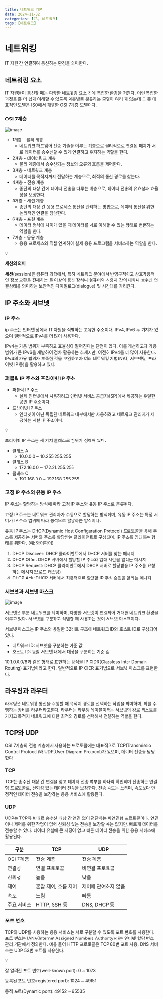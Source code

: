 ```yaml
---
title: 네트워크 기본
date: 2024-11-02
categories: [CS, 네트워크]
tags: [네트워크]
---
```

# 네트워킹

IT 자원 간 연결하여 통신하는 환경을 의미한다.

## 네트워킹 요소

IT 자원들이 통신할 때는 다양한 네트워킹 요소 간에 복잡한 환경을 거친다. 이런 복잡한 과정을 좀 더 쉽게 이해할 수 있도록 계층별로 분류하는 모델이 여러 개 있는데 그 중 대표적인 모델은 ISO에서 개발한 OSI 7계층 모델이다.

### OSI 7계층

![image](https://github.com/user-attachments/assets/d94c4507-9b9f-40cc-b94c-fa8a55531798)

- 1계층 - 물리 계층
    - 네트워크 하드웨어 전송 기술을 이루는 계층으로 물리적으로 연결된 매체가 서로 데이터를 송수신할 수 있게 연결하고 유지하는 역할을 한다.
- 2계층 - 데이터링크 계층
    - 물리 계층에서 송수신되는 정보의 오류와 흐름을 제어한다.
- 3계층 - 네트워크 계층
    - 데이터를 목적지까지 전달하는 계층으로, 최적의 통신 경로를 찾는다.
- 4계층 - 전송 계층
    - 종단의 대상 간에 데이터 전송을 다루는 계층으로, 데이터 전송의 유효성과 효율성을 보장한다.
- 5계층 - 세션 계층
    - 종단의 대상 간 응용 프로세스 통신을 관리하는 방법으로, 데이터 통신을 위한 논리적인 연결을 담당한다.
- 6계층 - 표현 계층
    - 데이터 형식에 차이가 있을 때 데이터를 서로 이해할 수 있는 형태로 변환하는 역할을 한다.
- 7계층 - 응용 계층
    - 응용 프로세스와 직접 연계하여 실제 응용 프로그램을 서비스하는 역할을 한다.

<aside>
💡

**세션의 의미**

**세션**(session)은 컴퓨터 과학에서, 특히 네트워크 분야에서 반영구적이고 상호작용적인 정보 교환을 전제하는 둘 이상의 통신 장치나 컴퓨터와 사용자 간의 대화나 송수신 연결상태를 의미하는 보안적인 다이얼로그(dialogue) 및 시간대를 가리킨다.

</aside>

## IP 주소와 서브넷

### IP 주소

ip 주소는 인터넷 상에서 IT 자원을 식별하는 고유한 주소이다. IPv4, IPv6 두 가지가 있으며 일반적으로 IPv4를 더 많이 사용한다.

IPv4는 가용 범위가 부족하고 효율성이 떨어진다는 단점이 있다. 이를 개선하고자 가용 범위가 큰 IPv6을 개발하여 점차 활용하는 추세지만, 여전히 IPv4를 더 많이 사용한다. IPv4의 가용 범위가 부족한 것을 보완하고자 여러 네트워킹 기법(NAT, 서브넷팅, 프라이빗 IP 등)을 활용하고 있다.

### 퍼블릭 IP 주소와 프라이빗 IP 주소

- 퍼블릭 IP 주소
    - 실제 인터넷에서 사용하려고 인터넷 서비스 공급자(ISP)에서 제공하는 유일한 공인 IP 주소이다.
- 프라이빗 IP 주소
    - 인터넷이 아닌 독립된 네트워크 내부에서만 사용하려고 네트워크 관리자가 제공하는 사설 IP 주소이다.

<aside>
💡

프라이빗 IP 주소는 세 가지 클래스로 범위가 정해져 있다.

- 클래스 A
    - 10.0.0.0 ~ 10.255.255.255
- 클래스 B
    - 172.16.0.0 ~ 172.31.255.255
- 클래스 C
    - 192.168.0.0 ~ 192.168.255.255
</aside>

### 고정 IP 주소와 유동 IP 주소

IP 주소는 할당하는 방식에 따라 고정 IP 주소와 유동 IP 주소로 분류된다. 

고정 IP 주소는 네트워크 관리자가 수동으로 할당하는 방식이며, 유동 IP 주소는 특정 서버가 IP 주소 범위에 따라 동적으로 할당하는 방식이다.

유동 IP 주소는 DHCP(Dynamic Host Configuration Protocol) 프로토콜을 통해 주소를 제공하는 서버와 주소를 할당받는 클라이언트로 구성되며, IP 주소를 임대하는 형태를 취한다. (예: 와이파이)

1. DHCP Discover: DHCP 클라이언트에서 DHCP 서버를 찾는 메시지
2. DHCP Offer: DHCP 서버에서 할당할 IP 주소와 임대 시간을 알리는 메시지
3. DHCP Request: DHCP 클라이언트에서 DHCP 서버로 할당받을 IP 주소를 요청하는 메시지(브로드 캐스팅)
4. DHCP Ack: DHCP 서버에서 최종적으로 할당할 IP 주소 승인을 알리는 메시지

### 서브넷과 서브넷 마스크

![image](https://github.com/user-attachments/assets/717d303c-e66d-414d-8bfc-67f733e8b154)

서브넷은 부분 네트워크를 의미하며, 다양한 서브넷이 연결되어 거대한 네트워크 환경을 이루고 있다. 서브넷을 구분하고 식별할 때 사용하는 것이 서브넷 마스크이다. 

서브넷 마스크는 IP 주소와 동일한 32비트 구조에 네트워크 ID와 호스트 ID로 구성되어 있다.

- 네트워크 ID: 서브넷을 구분하는 기준 값
- 호스트 ID: 동일 서브넷 내에서 대상을 구분하는 기준 값

10.1.0.0.0/8과 같은 형태로 표현하는 방식을 IP CIDR(Classless Inter Domain Routing) 표기법이라고 한다. 일반적으로 IP CIDR 표기법으로 서브넷 마스크를 표현한다. 

## 라우팅과 라우터

라우팅은 네트워킹 통신을 수행할 때 목적지 경로를 선택하는 작업을 의미하며, 이를 수행하는 장비를 라우터라고한다. 라우터는 라우팅 테이블이라는 서브넷의 걍로 리스트를 가지고 목적지 네트워크에 대한 최적의 경로를 선택해서 전달하는 역할을 한다. 

## TCP와 UDP

OSI 7계층의 전송 계층에서 사용하는 프로토콜에는 대표적으로 TCP(Transmissio Control Protocol)와 UDP(User Diagram Protocol)가 있으며, 데이터 전송을 담당한다.

### TCP

TCP는 송수신 대상 간 연결을 맺고 데이터 전송 여부를 하나씩 확인하며 전송하는 연결형 프로토콜로, 신뢰성 있는 데이터 전송을 보장한다. 전송 속도는 느리며, 속도보다 안정적인 데이터 전송을 보장하는 응용 서비스에 활용된다. 

### UDP

UDP는 TCP와 반대로 송수신 대상 간 연결 없이 전달하는 비연결형 프로토콜이다. 연결이나 제어를 위한 작업이 없어 신뢰성 있는 전송을 보장할 수는 없지만, 빠르게 데이터를 전송할 수 있다. 데이터 유실에 큰 지장이 없고 빠른 데이터 전송을 위한 응용 서비스에 활용된다.

| 구분 | TCP | UDP |
| --- | --- | --- |
| OSI 7계층 | 전송 계층 | 전송 계층 |
| 연결성 | 연결 프로토콜 | 비연결 프로토콜 |
| 신뢰성 | 높음 | 낮음 |
| 제어 | 혼잡 제어, 흐름 제어 | 제어에 관여하지 않음 |
| 속도 | 느림 | 빠름 |
| 주요 서비스 | HTTP, SSH 등 | DNS, DHCP 등 |

### 포트 번호

TCP와 UDP를 사용하는 응용 서비스는 서로 구분할 수 있도록 포트 번호를 사용한다. 포트 번호는 IANA(Internet Assigned Numbers Authority)라는 인터넷 할당 번호 관리 기관에서 정의한다. 예를 들어 HTTP 프로토콜은 TCP 80번 포트 사용, DNS 서비스는 UDP 53번 포트를 사용한다.

<aside>
💡

잘 알려진 포트 번호(well-known port): 0 ~ 1023

등록된 포트 번호(registered port): 1024 ~ 49151

동적 포트(Dynamic port): 49152 ~ 65535

</aside>
